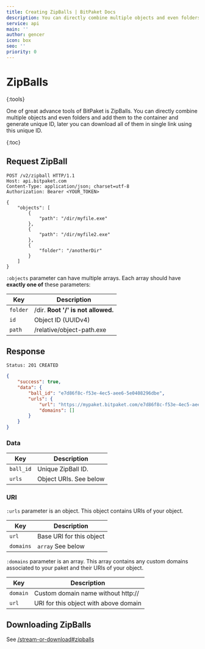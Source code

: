 ```yaml
---
title: Creating ZipBalls | BitPaket Docs
description: You can directly combine multiple objects and even folders and add them to the container and generate unique ID, later you can download all of them in single link using this unique ID.
service: api
main: ''
author: gencer
icon: box
seo: ''
priority: 0
---
```


# ZipBalls
{:tools}

One of great advance tools of BitPaket is ZipBalls. You can directly combine multiple objects and even folders and add them to the container and generate unique ID, later you can download all of them in single link using this unique ID.

{:toc}

## Request ZipBall

```http
POST /v2/zipball HTTP/1.1
Host: api.bitpaket.com
Content-Type: application/json; charset=utf-8
Authorization: Bearer <YOUR_TOKEN>

{
	"objects": [
		{
			"path": "/dir/myfile.exe"
		},
		{
			"path": "/dir/myfile2.exe"
		},
		{
            "folder": "/anotherDir"
		}
	]
}
```

`:objects` parameter can have multiple arrays. Each array should have **exactly one of** these parameters:

| Key      | Description                        |
| -------- | ---------------------------------- |
| `folder` | /dir. **Root '/' is not allowed.** |
| `id`     | Object ID (UUIDv4)                 |
| `path`   | /relative/object-path.exe          |

## Response

```
Status: 201 CREATED
```
```json
{
	"success": true,
	"data": {
		"ball_id": "e7d86f8c-f53e-4ec5-aee6-5e0408296dbe",
		"urls": {
			"url": "https://mypaket.bitpaket.com/e7d86f8c-f53e-4ec5-aee6-5e0408296dbe.zip?zipball",
			"domains": []
		}
	}
}
```

### Data

| Key              | Description                                                  |
| ---------------- | ------------------------------------------------------------ |
| `ball_id` | Unique ZipBall ID. |
| `urls`        | Object URIs. See below |

### URI

`:urls` parameter is an object. This object contains URIs of your object. 

| Key              | Description                                                  |
| ---------------- | ------------------------------------------------------------ |
| `url`      | Base URI for this object |
| `domains`        | `array` See below |

`:domains` parameter is an array. This array contains any custom domains associated to your paket and their URIs of your object. 

| Key              | Description                                                  |
| ---------------- | ------------------------------------------------------------ |
| `domain`      | Custom domain name without http:// |
| `url`        | URI for this object with above domain |

## Downloading ZipBalls

See [/stream-or-download#zipballs](/stream-or-download#zipballs)